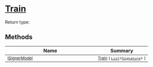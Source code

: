 # [Train](./WeightedClassifier-100663870.md)


Return type:
## Methods

| Name | Summary | 
| --- | --- | 
| <sub>[ISignerModel](./../../../Pipeline/ISignerModel.md)</sub><img width=200/>| <sub>[Train](./WeightedClassifier-100663870.md) ( [`List`](https://docs.microsoft.com/en-us/dotnet/api/System.Collections.Generic.List-1)\<[`Signature`](./../../../Signature.md)> )</sub>| <br>


